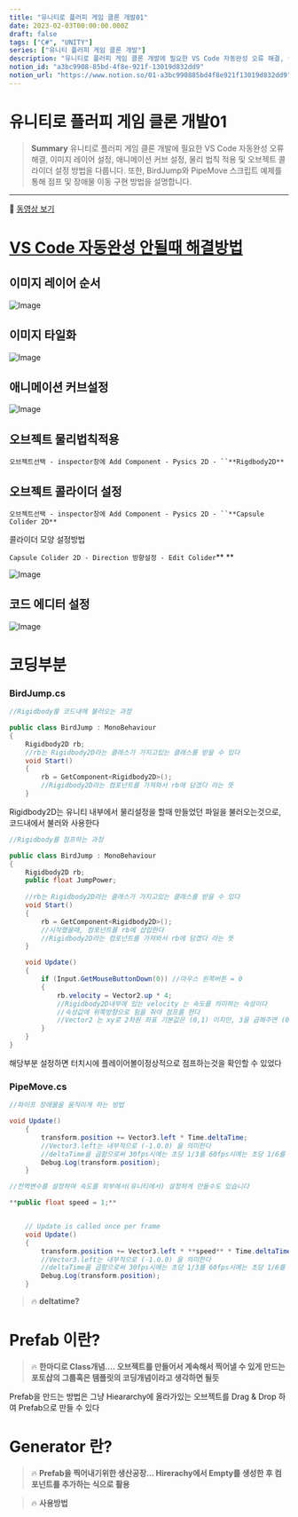```yaml
---
title: "유니티로 플러피 게임 클론 개발01"
date: 2023-02-03T00:00:00.000Z
draft: false
tags: ["C#", "UNITY"]
series: ["유니티 플러피 게임 클론 개발"]
description: "유니티로 플러피 게임 클론 개발에 필요한 VS Code 자동완성 오류 해결, 이미지 레이어 설정, 애니메이션 커브 설정, 물리 법칙 적용 및 오브젝트 콜라이더 설정 방법을 다룹니다. 또한, BirdJump와 PipeMove 스크립트 예제를 통해 점프 및 장애물 이동 구현 방법을 설명합니다."
notion_id: "a3bc9908-85bd-4f8e-921f-13019d832dd9"
notion_url: "https://www.notion.so/01-a3bc990885bd4f8e921f13019d832dd9"
---
```


# 유니티로 플러피 게임 클론 개발01

> **Summary**
> 유니티로 플러피 게임 클론 개발에 필요한 VS Code 자동완성 오류 해결, 이미지 레이어 설정, 애니메이션 커브 설정, 물리 법칙 적용 및 오브젝트 콜라이더 설정 방법을 다룹니다. 또한, BirdJump와 PipeMove 스크립트 예제를 통해 점프 및 장애물 이동 구현 방법을 설명합니다.

---

🎥 [동영상 보기](https://www.youtube.com/watch?v=EqoU1PodQQ4&t=460s)

# [VS Code 자동완성 안될때 해결방법](https://nicotina04.tistory.com/233#:~:text=%EC%83%81%EB%8B%A8%20%EB%A9%94%EB%89%B4%EC%97%90%EC%84%9C%20Edit%20%3E%20Preferences,%EB%AA%87%20%EB%B6%84%20%EB%8C%80%EA%B8%B0%ED%95%98%EB%8F%84%EB%A1%9D%20%ED%95%9C%EB%8B%A4)

## 이미지 레이어 순서

![Image](https://prod-files-secure.s3.us-west-2.amazonaws.com/09ccd4d5-876c-4bba-bbdf-cc77a0a11257/d3a64ec6-654b-4340-b75a-5a0e2a3189a8/Untitled.png?X-Amz-Algorithm=AWS4-HMAC-SHA256&X-Amz-Content-Sha256=UNSIGNED-PAYLOAD&X-Amz-Credential=ASIAZI2LB466V6SWHPK4%2F20250724%2Fus-west-2%2Fs3%2Faws4_request&X-Amz-Date=20250724T083844Z&X-Amz-Expires=3600&X-Amz-Security-Token=IQoJb3JpZ2luX2VjEAAaCXVzLXdlc3QtMiJGMEQCIHs4DPsWzahKavjJvcMWKfNzA%2FlO1s7IvACc%2F5mJvQCkAiAt1VFw5EYrsriTY9Kdip0ch%2FCWgrO5TDOlOrTvyieoySr%2FAwgpEAAaDDYzNzQyMzE4MzgwNSIMKAXEZ%2B8rUt3OhBNUKtwDpIG2vfysesOegAf7EKZlvaBXfhJaUIYUElCUdowP0tt0mGRW4GuINLYFgjCJV5S3v4QvmCg0Njjzfbuq5QUsQepWPnofIjNnzKyfkxT8SVLcPLJuwa15SdDdFcYP3hBFnBVs08k%2B%2B4D13offRQqy9VH%2B6IU9IJ2n2Mii8srJ7mX2Zh6LdDd%2BCPmGRg59wPbmh0dfH7jiKgIp5f3DHsCsQAq4rRuwNZt2TlVryhB1QVTCtYA%2FQmlOWWjYQCoSMiJHprtAYEmRlbSX6wxIC6K99ICF%2BayCfGhCDbTodHmNLGp%2F%2BMatyOh240XtSQzIA0Vutj29R7D5dzpD2yyjxMsPpcaY9bQkoUTedHEok2yENrc7ZHMefP6MNgS9AZGWfqoO3vdrmOYeygJxuUWU4zgS82tjoDj5%2FIXY7shg4VgYr6u53R29IdSQG4LkLraBA58Df8Q5qMk69by4ZCjpho8vPZe%2FXR7QmlVqMTGeU%2Bz%2BdxCRog17Zv53OPGTZsb0He3Q9nxU73NUzOdVo4%2ByhzOCDqcTo3gSvBTxqg3wZrQO5PnebsVReQL6uW1sAY2zOfLBgmJH8X2n0yDJ1x0ihLZ0bGE%2BMyuzZdgq%2BITkmNSw6XjKbFSKDXcbUA2s%2FWcwuc%2BHxAY6pgG4eePwM9suffvZx2vh5XBEgd4PYyL5sqTlo0RIlNLK1KGhkf0z9F3TpFYV1Ac9UjiTKNLxI0NkrsOzZBlUzrrSIrKrWrX2MubbCXtPJ1XVsXi79OI8k6r7XWXrTHQeNosUdRnmYoAFY%2BiBdUKChBV%2FFwV2aArrkMoaFsLKLcQMkICFCJuDZdmgHRxoLaFwM0rmk0a6VYs4PiMcrFBh1GH63IPB9IAb&X-Amz-Signature=fa16cacee2973792b2c415d34d82e2eb7cbd808ba3fa4e15e42183c3c655d7b1&X-Amz-SignedHeaders=host&x-amz-checksum-mode=ENABLED&x-id=GetObject)

## 이미지 타일화

![Image](https://prod-files-secure.s3.us-west-2.amazonaws.com/09ccd4d5-876c-4bba-bbdf-cc77a0a11257/7f9af15f-9986-48cf-8fcf-8dcb6004dafb/Untitled.png?X-Amz-Algorithm=AWS4-HMAC-SHA256&X-Amz-Content-Sha256=UNSIGNED-PAYLOAD&X-Amz-Credential=ASIAZI2LB466V6SWHPK4%2F20250724%2Fus-west-2%2Fs3%2Faws4_request&X-Amz-Date=20250724T083844Z&X-Amz-Expires=3600&X-Amz-Security-Token=IQoJb3JpZ2luX2VjEAAaCXVzLXdlc3QtMiJGMEQCIHs4DPsWzahKavjJvcMWKfNzA%2FlO1s7IvACc%2F5mJvQCkAiAt1VFw5EYrsriTY9Kdip0ch%2FCWgrO5TDOlOrTvyieoySr%2FAwgpEAAaDDYzNzQyMzE4MzgwNSIMKAXEZ%2B8rUt3OhBNUKtwDpIG2vfysesOegAf7EKZlvaBXfhJaUIYUElCUdowP0tt0mGRW4GuINLYFgjCJV5S3v4QvmCg0Njjzfbuq5QUsQepWPnofIjNnzKyfkxT8SVLcPLJuwa15SdDdFcYP3hBFnBVs08k%2B%2B4D13offRQqy9VH%2B6IU9IJ2n2Mii8srJ7mX2Zh6LdDd%2BCPmGRg59wPbmh0dfH7jiKgIp5f3DHsCsQAq4rRuwNZt2TlVryhB1QVTCtYA%2FQmlOWWjYQCoSMiJHprtAYEmRlbSX6wxIC6K99ICF%2BayCfGhCDbTodHmNLGp%2F%2BMatyOh240XtSQzIA0Vutj29R7D5dzpD2yyjxMsPpcaY9bQkoUTedHEok2yENrc7ZHMefP6MNgS9AZGWfqoO3vdrmOYeygJxuUWU4zgS82tjoDj5%2FIXY7shg4VgYr6u53R29IdSQG4LkLraBA58Df8Q5qMk69by4ZCjpho8vPZe%2FXR7QmlVqMTGeU%2Bz%2BdxCRog17Zv53OPGTZsb0He3Q9nxU73NUzOdVo4%2ByhzOCDqcTo3gSvBTxqg3wZrQO5PnebsVReQL6uW1sAY2zOfLBgmJH8X2n0yDJ1x0ihLZ0bGE%2BMyuzZdgq%2BITkmNSw6XjKbFSKDXcbUA2s%2FWcwuc%2BHxAY6pgG4eePwM9suffvZx2vh5XBEgd4PYyL5sqTlo0RIlNLK1KGhkf0z9F3TpFYV1Ac9UjiTKNLxI0NkrsOzZBlUzrrSIrKrWrX2MubbCXtPJ1XVsXi79OI8k6r7XWXrTHQeNosUdRnmYoAFY%2BiBdUKChBV%2FFwV2aArrkMoaFsLKLcQMkICFCJuDZdmgHRxoLaFwM0rmk0a6VYs4PiMcrFBh1GH63IPB9IAb&X-Amz-Signature=ac969f3afb5140abd038eef30ff0f28714225caf5c723f6d1ed38b9fe17c6f63&X-Amz-SignedHeaders=host&x-amz-checksum-mode=ENABLED&x-id=GetObject)

## 애니메이션 커브설정

![Image](https://prod-files-secure.s3.us-west-2.amazonaws.com/09ccd4d5-876c-4bba-bbdf-cc77a0a11257/a276fe47-b856-46e4-bb05-f35d69c31526/Untitled.png?X-Amz-Algorithm=AWS4-HMAC-SHA256&X-Amz-Content-Sha256=UNSIGNED-PAYLOAD&X-Amz-Credential=ASIAZI2LB466V6SWHPK4%2F20250724%2Fus-west-2%2Fs3%2Faws4_request&X-Amz-Date=20250724T083844Z&X-Amz-Expires=3600&X-Amz-Security-Token=IQoJb3JpZ2luX2VjEAAaCXVzLXdlc3QtMiJGMEQCIHs4DPsWzahKavjJvcMWKfNzA%2FlO1s7IvACc%2F5mJvQCkAiAt1VFw5EYrsriTY9Kdip0ch%2FCWgrO5TDOlOrTvyieoySr%2FAwgpEAAaDDYzNzQyMzE4MzgwNSIMKAXEZ%2B8rUt3OhBNUKtwDpIG2vfysesOegAf7EKZlvaBXfhJaUIYUElCUdowP0tt0mGRW4GuINLYFgjCJV5S3v4QvmCg0Njjzfbuq5QUsQepWPnofIjNnzKyfkxT8SVLcPLJuwa15SdDdFcYP3hBFnBVs08k%2B%2B4D13offRQqy9VH%2B6IU9IJ2n2Mii8srJ7mX2Zh6LdDd%2BCPmGRg59wPbmh0dfH7jiKgIp5f3DHsCsQAq4rRuwNZt2TlVryhB1QVTCtYA%2FQmlOWWjYQCoSMiJHprtAYEmRlbSX6wxIC6K99ICF%2BayCfGhCDbTodHmNLGp%2F%2BMatyOh240XtSQzIA0Vutj29R7D5dzpD2yyjxMsPpcaY9bQkoUTedHEok2yENrc7ZHMefP6MNgS9AZGWfqoO3vdrmOYeygJxuUWU4zgS82tjoDj5%2FIXY7shg4VgYr6u53R29IdSQG4LkLraBA58Df8Q5qMk69by4ZCjpho8vPZe%2FXR7QmlVqMTGeU%2Bz%2BdxCRog17Zv53OPGTZsb0He3Q9nxU73NUzOdVo4%2ByhzOCDqcTo3gSvBTxqg3wZrQO5PnebsVReQL6uW1sAY2zOfLBgmJH8X2n0yDJ1x0ihLZ0bGE%2BMyuzZdgq%2BITkmNSw6XjKbFSKDXcbUA2s%2FWcwuc%2BHxAY6pgG4eePwM9suffvZx2vh5XBEgd4PYyL5sqTlo0RIlNLK1KGhkf0z9F3TpFYV1Ac9UjiTKNLxI0NkrsOzZBlUzrrSIrKrWrX2MubbCXtPJ1XVsXi79OI8k6r7XWXrTHQeNosUdRnmYoAFY%2BiBdUKChBV%2FFwV2aArrkMoaFsLKLcQMkICFCJuDZdmgHRxoLaFwM0rmk0a6VYs4PiMcrFBh1GH63IPB9IAb&X-Amz-Signature=8b16c3e36b623599d64b8d4ec8499e9e44b5c1b68430ae9bcb064aec2ec774b2&X-Amz-SignedHeaders=host&x-amz-checksum-mode=ENABLED&x-id=GetObject)

## 오브젝트 물리법칙적용

`오브젝트선택 - inspector창에 Add Component - Pysics 2D - ``**Rigdbody2D**`

## 오브젝트 콜라이더 설정

`오브젝트선택 - inspector창에 Add Component - Pysics 2D - ``**Capsule Colider 2D**`

콜라이더 모양 설정방법

`Capsule Colider 2D - Direction 방향설정 - Edit Colider`**   **

![Image](https://prod-files-secure.s3.us-west-2.amazonaws.com/09ccd4d5-876c-4bba-bbdf-cc77a0a11257/3052d5a2-924d-4612-b8e8-1c23d76e76cf/Untitled.png?X-Amz-Algorithm=AWS4-HMAC-SHA256&X-Amz-Content-Sha256=UNSIGNED-PAYLOAD&X-Amz-Credential=ASIAZI2LB466V6SWHPK4%2F20250724%2Fus-west-2%2Fs3%2Faws4_request&X-Amz-Date=20250724T083844Z&X-Amz-Expires=3600&X-Amz-Security-Token=IQoJb3JpZ2luX2VjEAAaCXVzLXdlc3QtMiJGMEQCIHs4DPsWzahKavjJvcMWKfNzA%2FlO1s7IvACc%2F5mJvQCkAiAt1VFw5EYrsriTY9Kdip0ch%2FCWgrO5TDOlOrTvyieoySr%2FAwgpEAAaDDYzNzQyMzE4MzgwNSIMKAXEZ%2B8rUt3OhBNUKtwDpIG2vfysesOegAf7EKZlvaBXfhJaUIYUElCUdowP0tt0mGRW4GuINLYFgjCJV5S3v4QvmCg0Njjzfbuq5QUsQepWPnofIjNnzKyfkxT8SVLcPLJuwa15SdDdFcYP3hBFnBVs08k%2B%2B4D13offRQqy9VH%2B6IU9IJ2n2Mii8srJ7mX2Zh6LdDd%2BCPmGRg59wPbmh0dfH7jiKgIp5f3DHsCsQAq4rRuwNZt2TlVryhB1QVTCtYA%2FQmlOWWjYQCoSMiJHprtAYEmRlbSX6wxIC6K99ICF%2BayCfGhCDbTodHmNLGp%2F%2BMatyOh240XtSQzIA0Vutj29R7D5dzpD2yyjxMsPpcaY9bQkoUTedHEok2yENrc7ZHMefP6MNgS9AZGWfqoO3vdrmOYeygJxuUWU4zgS82tjoDj5%2FIXY7shg4VgYr6u53R29IdSQG4LkLraBA58Df8Q5qMk69by4ZCjpho8vPZe%2FXR7QmlVqMTGeU%2Bz%2BdxCRog17Zv53OPGTZsb0He3Q9nxU73NUzOdVo4%2ByhzOCDqcTo3gSvBTxqg3wZrQO5PnebsVReQL6uW1sAY2zOfLBgmJH8X2n0yDJ1x0ihLZ0bGE%2BMyuzZdgq%2BITkmNSw6XjKbFSKDXcbUA2s%2FWcwuc%2BHxAY6pgG4eePwM9suffvZx2vh5XBEgd4PYyL5sqTlo0RIlNLK1KGhkf0z9F3TpFYV1Ac9UjiTKNLxI0NkrsOzZBlUzrrSIrKrWrX2MubbCXtPJ1XVsXi79OI8k6r7XWXrTHQeNosUdRnmYoAFY%2BiBdUKChBV%2FFwV2aArrkMoaFsLKLcQMkICFCJuDZdmgHRxoLaFwM0rmk0a6VYs4PiMcrFBh1GH63IPB9IAb&X-Amz-Signature=c2d5d0583390cc9099fdcca2a7cd1124b4beae09afe7deedf841d17083a93c86&X-Amz-SignedHeaders=host&x-amz-checksum-mode=ENABLED&x-id=GetObject)

## 코드 에디터 설정

![Image](https://prod-files-secure.s3.us-west-2.amazonaws.com/09ccd4d5-876c-4bba-bbdf-cc77a0a11257/15a31f43-0666-4ab2-a7b8-270efd2c81c6/Untitled.png?X-Amz-Algorithm=AWS4-HMAC-SHA256&X-Amz-Content-Sha256=UNSIGNED-PAYLOAD&X-Amz-Credential=ASIAZI2LB466V6SWHPK4%2F20250724%2Fus-west-2%2Fs3%2Faws4_request&X-Amz-Date=20250724T083844Z&X-Amz-Expires=3600&X-Amz-Security-Token=IQoJb3JpZ2luX2VjEAAaCXVzLXdlc3QtMiJGMEQCIHs4DPsWzahKavjJvcMWKfNzA%2FlO1s7IvACc%2F5mJvQCkAiAt1VFw5EYrsriTY9Kdip0ch%2FCWgrO5TDOlOrTvyieoySr%2FAwgpEAAaDDYzNzQyMzE4MzgwNSIMKAXEZ%2B8rUt3OhBNUKtwDpIG2vfysesOegAf7EKZlvaBXfhJaUIYUElCUdowP0tt0mGRW4GuINLYFgjCJV5S3v4QvmCg0Njjzfbuq5QUsQepWPnofIjNnzKyfkxT8SVLcPLJuwa15SdDdFcYP3hBFnBVs08k%2B%2B4D13offRQqy9VH%2B6IU9IJ2n2Mii8srJ7mX2Zh6LdDd%2BCPmGRg59wPbmh0dfH7jiKgIp5f3DHsCsQAq4rRuwNZt2TlVryhB1QVTCtYA%2FQmlOWWjYQCoSMiJHprtAYEmRlbSX6wxIC6K99ICF%2BayCfGhCDbTodHmNLGp%2F%2BMatyOh240XtSQzIA0Vutj29R7D5dzpD2yyjxMsPpcaY9bQkoUTedHEok2yENrc7ZHMefP6MNgS9AZGWfqoO3vdrmOYeygJxuUWU4zgS82tjoDj5%2FIXY7shg4VgYr6u53R29IdSQG4LkLraBA58Df8Q5qMk69by4ZCjpho8vPZe%2FXR7QmlVqMTGeU%2Bz%2BdxCRog17Zv53OPGTZsb0He3Q9nxU73NUzOdVo4%2ByhzOCDqcTo3gSvBTxqg3wZrQO5PnebsVReQL6uW1sAY2zOfLBgmJH8X2n0yDJ1x0ihLZ0bGE%2BMyuzZdgq%2BITkmNSw6XjKbFSKDXcbUA2s%2FWcwuc%2BHxAY6pgG4eePwM9suffvZx2vh5XBEgd4PYyL5sqTlo0RIlNLK1KGhkf0z9F3TpFYV1Ac9UjiTKNLxI0NkrsOzZBlUzrrSIrKrWrX2MubbCXtPJ1XVsXi79OI8k6r7XWXrTHQeNosUdRnmYoAFY%2BiBdUKChBV%2FFwV2aArrkMoaFsLKLcQMkICFCJuDZdmgHRxoLaFwM0rmk0a6VYs4PiMcrFBh1GH63IPB9IAb&X-Amz-Signature=1a8af535d1924497a3a733d6677df62b5f855ec885653db187918e6b0f48edff&X-Amz-SignedHeaders=host&x-amz-checksum-mode=ENABLED&x-id=GetObject)

# 코딩부분

### BirdJump.cs

```c#
//Rigidbody를 코드내에 불러오는 과정

public class BirdJump : MonoBehaviour
{
    Rigidbody2D rb;
    //rb는 Rigidbody2D라는 클래스가 가지고있는 클래스를 받을 수 있다
    void Start()
    {
        rb = GetComponent<Rigidbody2D>();
        //Rigidbody2D라는 컴포넌트를 가져와서 rb에 담겠다 라는 뜻
    }
```

Rigidbody2D는 유니티 내부에서 물리설정을 할때 만들었던 파일을 불러오는것으로, 코드내에서 불러와 사용한다

```c#
//Rigidbody를 점프하는 과정

public class BirdJump : MonoBehaviour
{
    Rigidbody2D rb;
    public float JumpPower;
    
    //rb는 Rigidbody2D라는 클래스가 가지고있는 클래스를 받을 수 있다
    void Start()
    {
        rb = GetComponent<Rigidbody2D>();
        //시작했을때, 컴포넌트를 rb에 삽입한다
        //Rigidbody2D라는 컴포넌트를 가져와서 rb에 담겠다 라는 뜻
    }

    void Update()
    {
        if (Input.GetMouseButtonDown(0)) //마우스 왼쪽버튼 = 0
        {
            rb.velocity = Vector2.up * 4;
            //Rigidbody2D내부에 있는 velocity 는 속도를 의미하는 속성이다
            //속성값에 위쪽방향으로 힘을 줘야 점프를 한다
            //Vector2 는 xy로 2차원 좌표 기본값은 (0,1) 이지만, 3을 곱해주면 (0,3)
        }
    }
}
```

해당부분 설정하면 터치시에 플레이어볼이정상적으로 점프하는것을 확인할 수 있었다


### PipeMove.cs

```c#
//파이프 장애물을 움직이게 하는 방법

void Update()
    {
        transform.position += Vector3.left * Time.deltaTime;
        //Vector3.left는 내부적으로 (-1.0.0) 을 의미한다
        //deltaTime을 곱함으로써 30fps시에는 초당 1/3를 60fps시에는 초당 1/6를 곱한다
        Debug.Log(transform.position);
    }
```

```c#
//전역변수를 설정하여 속도를 외부에서(유니티에서) 설정하게 만들수도 있습니다

**public float speed = 1;**


    // Update is called once per frame
    void Update()
    {
        transform.position += Vector3.left * **speed** * Time.deltaTime;
        //Vector3.left는 내부적으로 (-1.0.0) 을 의미한다
        //deltaTime을 곱함으로써 30fps시에는 초당 1/3를 60fps시에는 초당 1/6를 곱한다
        Debug.Log(transform.position);
    }
```


> 🔥 ****deltatime?****

# Prefab 이란?

> 🔥 **한마디로 Class개념…. 오브젝트를 만들어서 계속해서 찍어낼 수 있게 만드는 포토샵의 그룹혹은 템플릿의 코딩개념이라고 생각하면 될듯**

Prefab을 만드는 방법은 그냥 Hieararchy에 올라가있는 오브젝트를 Drag & Drop 하여 Prefab으로 만들 수 있다


# Generator 란?

> 🔥 **Prefab을 찍어내기위한 생산공장… Hirerachy에서 Empty를 생성한 후 컴포넌트를 추가하는 식으로 활용**

> 🔥 **사용방법**

